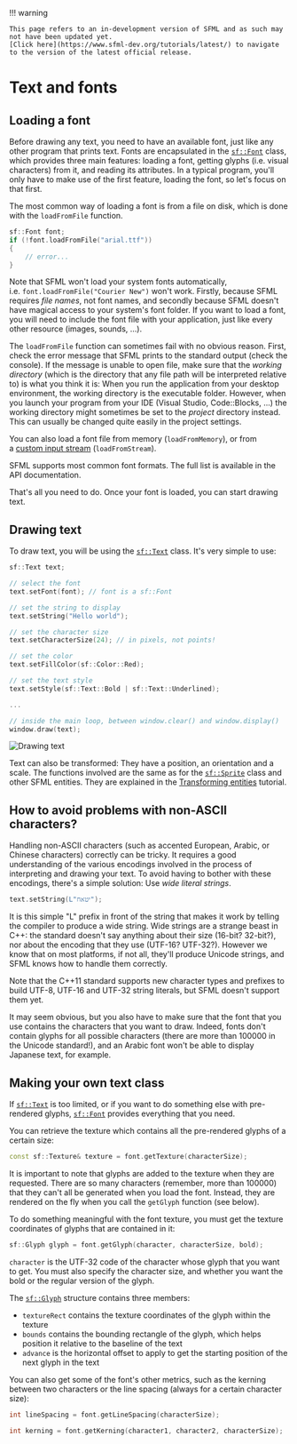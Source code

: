 !!! warning

    This page refers to an in-development version of SFML and as such may not have been updated yet.  
    [Click here](https://www.sfml-dev.org/tutorials/latest/) to navigate to the version of the latest official release.

# Text and fonts

## Loading a font

Before drawing any text, you need to have an available font, just like any other program that prints text. Fonts are encapsulated in the [`sf::Font`](https://www.sfml-dev.org/documentation/3.0.0/classsf_1_1Font.php "sf::Font documentation") class, which provides three main features: loading a font, getting glyphs (i.e. visual characters) from it, and reading its attributes. In a typical program, you'll only have to make use of the first feature, loading the font, so let's focus on that first.

The most common way of loading a font is from a file on disk, which is done with the `loadFromFile` function.

```cpp
sf::Font font;
if (!font.loadFromFile("arial.ttf"))
{
    // error...
}
```

Note that SFML won't load your system fonts automatically, i.e. `font.loadFromFile("Courier New")` won't work. Firstly, because SFML requires _file names_, not font names, and secondly because SFML doesn't have magical access to your system's font folder. If you want to load a font, you will need to include the font file with your application, just like every other resource (images, sounds, ...).

The `loadFromFile` function can sometimes fail with no obvious reason. First, check the error message that SFML prints to the standard output (check the console). If the message is unable to open file, make sure that the _working directory_ (which is the directory that any file path will be interpreted relative to) is what you think it is: When you run the application from your desktop environment, the working directory is the executable folder. However, when you launch your program from your IDE (Visual Studio, Code::Blocks, ...) the working directory might sometimes be set to the _project_ directory instead. This can usually be changed quite easily in the project settings.

You can also load a font file from memory (`loadFromMemory`), or from a [custom input stream](https://www.sfml-dev.org/tutorials/2.6/system-stream.php "Input streams tutorial") (`loadFromStream`).

SFML supports most common font formats. The full list is available in the API documentation.

That's all you need to do. Once your font is loaded, you can start drawing text.

## Drawing text

To draw text, you will be using the [`sf::Text`](https://www.sfml-dev.org/documentation/3.0.0/classsf_1_1Text.php "sf::Text documentation") class. It's very simple to use:

```cpp
sf::Text text;

// select the font
text.setFont(font); // font is a sf::Font

// set the string to display
text.setString("Hello world");

// set the character size
text.setCharacterSize(24); // in pixels, not points!

// set the color
text.setFillColor(sf::Color::Red);

// set the text style
text.setStyle(sf::Text::Bold | sf::Text::Underlined);

...

// inside the main loop, between window.clear() and window.display()
window.draw(text);
```

![](https://www.sfml-dev.org/tutorials/2.6/images/graphics-text-draw.png "Drawing text")

Text can also be transformed: They have a position, an orientation and a scale. The functions involved are the same as for the [`sf::Sprite`](https://www.sfml-dev.org/documentation/3.0.0/classsf_1_1Sprite.php "sf::Sprite documentation") class and other SFML entities. They are explained in the [Transforming entities](https://www.sfml-dev.org/tutorials/2.6/graphics-transform.php "'Transforming entities' tutorial") tutorial.

## How to avoid problems with non-ASCII characters?

Handling non-ASCII characters (such as accented European, Arabic, or Chinese characters) correctly can be tricky. It requires a good understanding of the various encodings involved in the process of interpreting and drawing your text. To avoid having to bother with these encodings, there's a simple solution: Use _wide literal strings_.

```cpp
text.setString(L"יטאח");
```

It is this simple "L" prefix in front of the string that makes it work by telling the compiler to produce a wide string. Wide strings are a strange beast in C++: the standard doesn't say anything about their size (16-bit? 32-bit?), nor about the encoding that they use (UTF-16? UTF-32?). However we know that on most platforms, if not all, they'll produce Unicode strings, and SFML knows how to handle them correctly.

Note that the C++11 standard supports new character types and prefixes to build UTF-8, UTF-16 and UTF-32 string literals, but SFML doesn't support them yet.

It may seem obvious, but you also have to make sure that the font that you use contains the characters that you want to draw. Indeed, fonts don't contain glyphs for all possible characters (there are more than 100000 in the Unicode standard!), and an Arabic font won't be able to display Japanese text, for example.

## Making your own text class

If [`sf::Text`](https://www.sfml-dev.org/documentation/3.0.0/classsf_1_1Text.php "sf::Text documentation") is too limited, or if you want to do something else with pre-rendered glyphs, [`sf::Font`](https://www.sfml-dev.org/documentation/3.0.0/classsf_1_1Font.php "sf::Font documentation") provides everything that you need.

You can retrieve the texture which contains all the pre-rendered glyphs of a certain size:

```cpp
const sf::Texture& texture = font.getTexture(characterSize);
```

It is important to note that glyphs are added to the texture when they are requested. There are so many characters (remember, more than 100000) that they can't all be generated when you load the font. Instead, they are rendered on the fly when you call the `getGlyph` function (see below).

To do something meaningful with the font texture, you must get the texture coordinates of glyphs that are contained in it:

```cpp
sf::Glyph glyph = font.getGlyph(character, characterSize, bold);
```

`character` is the UTF-32 code of the character whose glyph that you want to get. You must also specify the character size, and whether you want the bold or the regular version of the glyph.

The [`sf::Glyph`](https://www.sfml-dev.org/documentation/3.0.0/classsf_1_1Glyph.php "sf::Glyph documentation") structure contains three members:

- `textureRect` contains the texture coordinates of the glyph within the texture
- `bounds` contains the bounding rectangle of the glyph, which helps position it relative to the baseline of the text
- `advance` is the horizontal offset to apply to get the starting position of the next glyph in the text

You can also get some of the font's other metrics, such as the kerning between two characters or the line spacing (always for a certain character size):

```cpp
int lineSpacing = font.getLineSpacing(characterSize);

int kerning = font.getKerning(character1, character2, characterSize);
```
